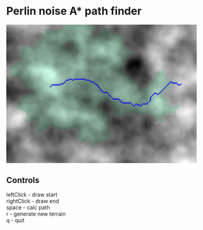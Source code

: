 
# Perlin noise A* path finder

![path example](img.png)

## Controls

leftClick - draw start \
rightClick - draw end \
space - calc path \
r - generate new terrain \
q - quit
